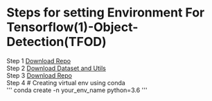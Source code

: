 # Steps for setting Environment For Tensorflow(1)-Object-Detection(TFOD) 
Step 1  [Download Repo](https://github.com/tensorflow/models/tree/v1.13.0)\
Step 2  [Download Dataset and Utils](https://drive.google.com/file/d/12F5oGAuQg7qBM_267TCMt_rlorV-M7gf/view?usp=sharing)\
Step 3  [Download Repo](http://download.tensorflow.org/models/object_detection/faster_rcnn_inception_v2_coco_2018_01_28.tar.gz)\
Step 4 # Creating virtual env using conda\
           '''
            conda create -n your_env_name python=3.6
            '''
           

